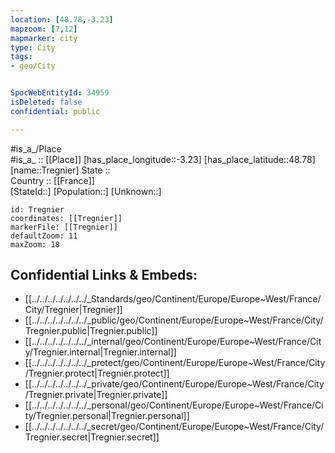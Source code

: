 ```yaml
---
location: [48.78,-3.23] 
mapzoom: [7,12] 
mapmarker: city 
type: City
tags:
- geo/City


SpocWebEntityId: 34959
isDeleted: false
confidential: public

---
```

#is_a_/Place  
#is_a_ :: [[Place]] 
[has_place_longitude::-3.23] 
[has_place_latitude::48.78] 
[name::Tregnier] 
State ::  
Country :: [[France]]  
[StateId::] 
[Population::] 
[Unknown::] 


```leaflet
id: Tregnier
coordinates: [[Tregnier]] 
markerFile: [[Tregnier]] 
defaultZoom: 11 
maxZoom: 18
```


## Confidential Links & Embeds: 
- [[../../../../../../../_Standards/geo/Continent/Europe/Europe~West/France/City/Tregnier|Tregnier]] 
- [[../../../../../../../_public/geo/Continent/Europe/Europe~West/France/City/Tregnier.public|Tregnier.public]] 
- [[../../../../../../../_internal/geo/Continent/Europe/Europe~West/France/City/Tregnier.internal|Tregnier.internal]] 
- [[../../../../../../../_protect/geo/Continent/Europe/Europe~West/France/City/Tregnier.protect|Tregnier.protect]] 
- [[../../../../../../../_private/geo/Continent/Europe/Europe~West/France/City/Tregnier.private|Tregnier.private]] 
- [[../../../../../../../_personal/geo/Continent/Europe/Europe~West/France/City/Tregnier.personal|Tregnier.personal]] 
- [[../../../../../../../_secret/geo/Continent/Europe/Europe~West/France/City/Tregnier.secret|Tregnier.secret]] 
